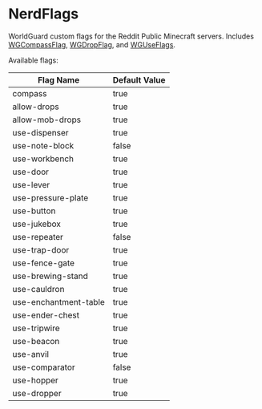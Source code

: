 NerdFlags
=========
WorldGuard custom flags for the Reddit Public Minecraft servers. Includes [WGCompassFlag](https://github.com/Dumbo52/WGCompassFlag/), [WGDropFlag](https://github.com/Dumbo52/WGDropFlag/), and [WGUseFlags](https://github.com/Dumbo52/WGUseFlags/).

Available flags:

| Flag Name             | Default Value |
|-----------------------|---------------|
| compass               | true          |
| allow-drops           | true          |
| allow-mob-drops       | true          |
| use-dispenser         | true          |
| use-note-block        | false         |
| use-workbench         | true          |
| use-door              | true          |
| use-lever             | true          |
| use-pressure-plate    | true          |
| use-button            | true          |
| use-jukebox           | true          |
| use-repeater          | false         |
| use-trap-door         | true          |
| use-fence-gate        | true          |
| use-brewing-stand     | true          |
| use-cauldron          | true          |
| use-enchantment-table | true          |
| use-ender-chest       | true          |
| use-tripwire          | true          |
| use-beacon            | true          |
| use-anvil             | true          |
| use-comparator        | false         |
| use-hopper            | true          |
| use-dropper           | true          |
